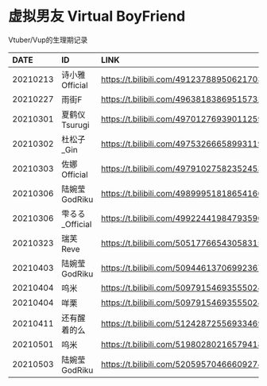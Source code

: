 # 虚拟男友 Virtual BoyFriend
Vtuber/Vup的生理期记录

|DATE|ID|LINK|
|:----|:----|:----|
|20210213|诗小雅Official|https://t.bilibili.com/491237889506217039 |
|20210227|雨街F|https://t.bilibili.com/496381838695157326 |
|20210301|夏鹤仪Tsurugi|https://t.bilibili.com/497012769390112597 |
|20210302|杜松子_Gin|https://t.bilibili.com/497532666589931190 |
|20210303|佐娜Official|https://t.bilibili.com/497910275823524535 |
|20210306|陆婉莹GodRiku|https://t.bilibili.com/498999518186541664 |
|20210306|雫るる_Official|https://t.bilibili.com/499224419847935904 |
|20210323|瑞芙Reve|https://t.bilibili.com/505177665430583156 |
|20210403|陆婉莹GodRiku|https://t.bilibili.com/509446137069923670 |
|20210404|呜米|https://t.bilibili.com/509791546935550249 |
|20210404|咩栗|https://t.bilibili.com/509791546935550249 |
|20210411|还有醒着的么|https://t.bilibili.com/512428725569334690 |
|20210501|呜米|https://t.bilibili.com/519802802165794188 |
|20210503|陆婉莹GodRiku|https://t.bilibili.com/520595704666092743 |

